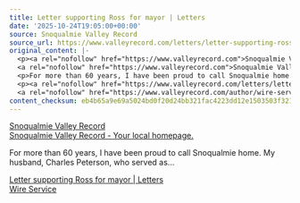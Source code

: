 ```yaml
---
title: Letter supporting Ross for mayor | Letters
date: '2025-10-24T19:05:00+00:00'
source: Snoqualmie Valley Record
source_url: https://www.valleyrecord.com/letters/letter-supporting-ross-for-mayor-letters/
original_content: |-
  <p><a rel="nofollow" href="https://www.valleyrecord.com">Snoqualmie Valley Record</a><br />
  <a rel="nofollow" href="https://www.valleyrecord.com">Snoqualmie Valley Record - Your local homepage.</a></p>
  <p>For more than 60 years, I have been proud to call Snoqualmie home. My husband, Charles Peterson, who served as...</p>
  <p><a rel="nofollow" href="https://www.valleyrecord.com/letters/letter-supporting-ross-for-mayor-letters/">Letter supporting Ross for mayor | Letters</a><br />
  <a rel="nofollow" href="https://www.valleyrecord.com/author/wire-service/">Wire Service</a></p>
content_checksum: eb4b65a9e69a5024bd0f20d24bb321fac4223dd12e1503503f3217df3ab63dd7
---
```


[Snoqualmie Valley Record](https://www.valleyrecord.com)  
[Snoqualmie Valley Record - Your local homepage.](https://www.valleyrecord.com)

For more than 60 years, I have been proud to call Snoqualmie home. My husband, Charles Peterson, who served as...

[Letter supporting Ross for mayor | Letters](https://www.valleyrecord.com/letters/letter-supporting-ross-for-mayor-letters/)  
[Wire Service](https://www.valleyrecord.com/author/wire-service/)

